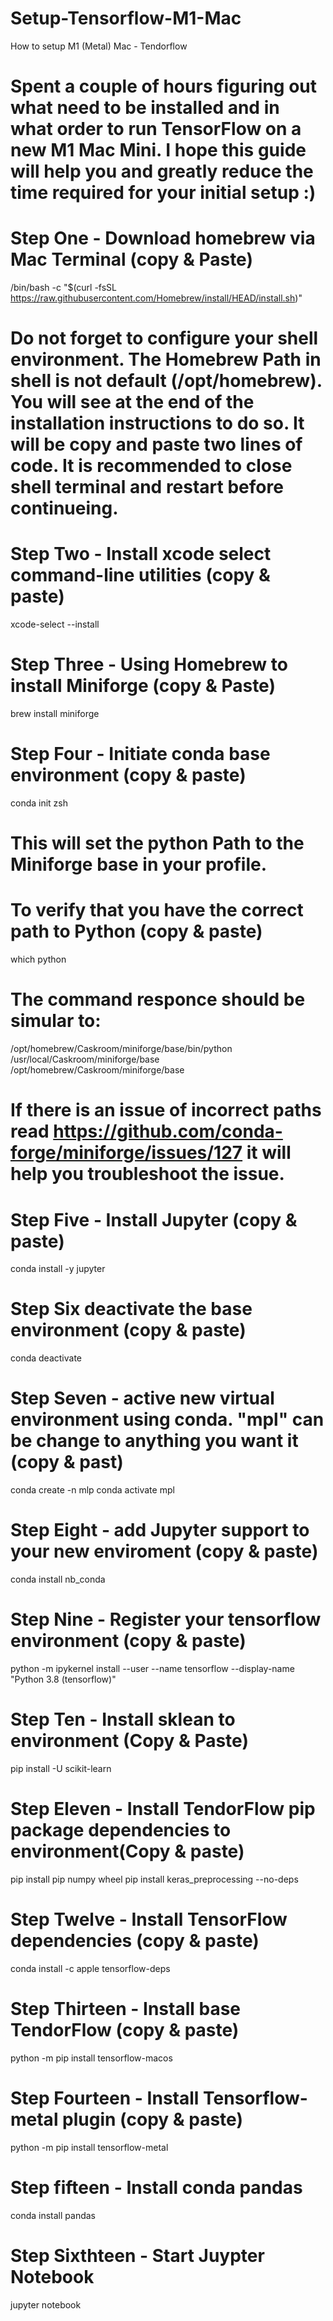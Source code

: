 # Setup-Tensorflow-M1-Mac
How to setup M1 (Metal) Mac - Tendorflow 
# Spent a couple of hours figuring out what need to be installed and in what order to run TensorFlow on a new M1 Mac Mini. I hope this guide will help you and greatly reduce the time required for your initial setup :)

# Step One - Download homebrew via Mac Terminal (copy & Paste) 
/bin/bash -c "$(curl -fsSL https://raw.githubusercontent.com/Homebrew/install/HEAD/install.sh)"
# Do not forget to configure your shell environment. The Homebrew Path in shell is not default (/opt/homebrew). You will see at the end of the installation instructions to do so. It will be copy and paste two lines of code. It is recommended to close shell terminal and restart before continueing.   
# Step Two - Install xcode select command-line utilities (copy & paste)
xcode-select --install
# Step Three - Using Homebrew to install Miniforge (copy & Paste)
brew install miniforge
# Step Four - Initiate conda base environment (copy & paste)
conda init zsh 
# This will set the python Path to the Miniforge base in your profile. 
# To verify that you have the correct path to Python (copy & paste)
which python
# The command responce should be simular to:
/opt/homebrew/Caskroom/miniforge/base/bin/python
/usr/local/Caskroom/miniforge/base
/opt/homebrew/Caskroom/miniforge/base
# If there is an issue of incorrect paths read https://github.com/conda-forge/miniforge/issues/127 it will help you troubleshoot the issue.
# Step Five - Install Jupyter (copy & paste)
conda install -y jupyter
# Step Six deactivate the base environment (copy & paste)
conda deactivate
# Step Seven - active new virtual environment using conda. "mpl" can be change to anything you want it (copy & past)  
conda create -n mlp 
conda activate mpl
# Step Eight - add Jupyter support to your new enviroment (copy & paste)
conda install nb_conda
# Step Nine - Register your tensorflow environment (copy & paste)
python -m ipykernel install --user --name tensorflow --display-name "Python 3.8 (tensorflow)"
# Step Ten - Install sklean to environment (Copy & Paste)
pip install -U scikit-learn
# Step Eleven -  Install TendorFlow pip package dependencies to environment(Copy & paste)
pip install pip numpy wheel
pip install keras_preprocessing --no-deps
# Step Twelve - Install TensorFlow dependencies (copy & paste)
conda install -c apple tensorflow-deps
# Step Thirteen - Install base TendorFlow (copy & paste)
python -m pip install tensorflow-macos
# Step Fourteen - Install Tensorflow-metal plugin (copy & paste)
python -m pip install tensorflow-metal
# Step fifteen - Install conda pandas 
conda install pandas 
# Step Sixthteen - Start Juypter Notebook
jupyter notebook 

